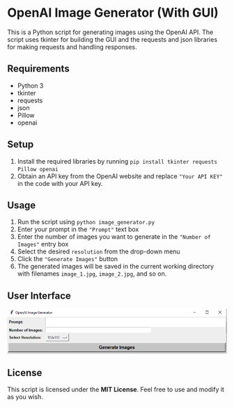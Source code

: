 # OpenAI Image Generator (With GUI)

This is a Python script for generating images using the OpenAI API. The script uses tkinter for building the GUI and the requests and json libraries for making requests and handling responses.

## Requirements

- Python 3
- tkinter
- requests
- json
- Pillow
- openai

## Setup

1. Install the required libraries by running `pip install tkinter requests Pillow openai`
2. Obtain an API key from the OpenAI website and replace `"Your API KEY"` in the code with your API key.

## Usage

1. Run the script using `python image_generator.py`
2. Enter your prompt in the `"Prompt"` text box
3. Enter the number of images you want to generate in the `"Number of Images"` entry box
4. Select the desired `resolution` from the drop-down menu
5. Click the `"Generate Images"` button
6. The generated images will be saved in the current working directory with filenames `image_1.jpg`, `image_2.jpg`, and so on.

## User Interface

![Image of User Interface](UI.PNG)

## License

This script is licensed under the **MIT License**. Feel free to use and modify it as you wish.
